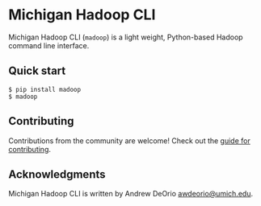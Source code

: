 Michigan Hadoop CLI
=================

Michigan Hadoop CLI (`madoop`) is a light weight, Python-based Hadoop command line interface.


## Quick start

```console
$ pip install madoop
$ madoop
```

## Contributing
Contributions from the community are welcome! Check out the [guide for contributing](CONTRIBUTING.md).

## Acknowledgments
Michigan Hadoop CLI is written by Andrew DeOrio <awdeorio@umich.edu>.